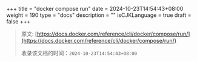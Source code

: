 +++
title = "docker compose run"
date = 2024-10-23T14:54:43+08:00
weight = 190
type = "docs"
description = ""
isCJKLanguage = true
draft = false
+++

> 原文: [https://docs.docker.com/reference/cli/docker/compose/run/](https://docs.docker.com/reference/cli/docker/compose/run/)
>
> 收录该文档的时间：`2024-10-23T14:54:43+08:00`
